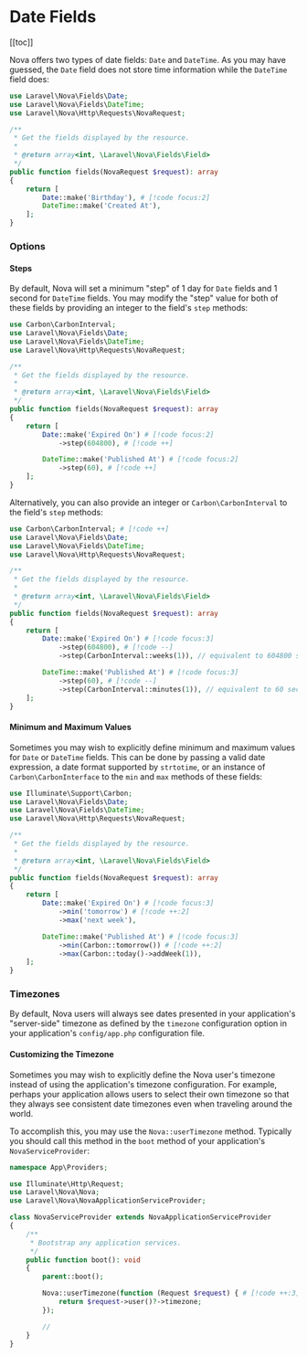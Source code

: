 # Date Fields

[[toc]]

Nova offers two types of date fields: `Date` and `DateTime`. As you may have guessed, the `Date` field does not store time information while the `DateTime` field does:

```php
use Laravel\Nova\Fields\Date;
use Laravel\Nova\Fields\DateTime;
use Laravel\Nova\Http\Requests\NovaRequest;

/**
 * Get the fields displayed by the resource.
 *
 * @return array<int, \Laravel\Nova\Fields\Field>
 */
public function fields(NovaRequest $request): array
{
    return [
        Date::make('Birthday'), # [!code focus:2]
        DateTime::make('Created At'),
    ];
}
```

### Options

#### Steps

By default, Nova will set a minimum "step" of 1 day for `Date` fields and 1 second for `DateTime` fields. You may modify the "step" value for both of these fields by providing an integer to the field's `step` methods:

```php
use Carbon\CarbonInterval;
use Laravel\Nova\Fields\Date;
use Laravel\Nova\Fields\DateTime;
use Laravel\Nova\Http\Requests\NovaRequest;

/**
 * Get the fields displayed by the resource.
 *
 * @return array<int, \Laravel\Nova\Fields\Field>
 */
public function fields(NovaRequest $request): array
{
    return [
        Date::make('Expired On') # [!code focus:2]
            ->step(604800), # [!code ++]

        DateTime::make('Published At') # [!code focus:2]
            ->step(60), # [!code ++]
    ];
}
```

Alternatively, you can also provide an integer or `Carbon\CarbonInterval` to the field's `step` methods:

```php
use Carbon\CarbonInterval; # [!code ++]
use Laravel\Nova\Fields\Date;
use Laravel\Nova\Fields\DateTime;
use Laravel\Nova\Http\Requests\NovaRequest;

/**
 * Get the fields displayed by the resource.
 *
 * @return array<int, \Laravel\Nova\Fields\Field>
 */
public function fields(NovaRequest $request): array
{
    return [
        Date::make('Expired On') # [!code focus:3]
            ->step(604800), # [!code --]
            ->step(CarbonInterval::weeks(1)), // equivalent to 604800 seconds. # [!code ++]

        DateTime::make('Published At') # [!code focus:3]
            ->step(60), # [!code --]
            ->step(CarbonInterval::minutes(1)), // equivalent to 60 seconds. # [!code ++]
    ];
}
```

#### Minimum and Maximum Values

Sometimes you may wish to explicitly define minimum and maximum values for `Date` or `DateTime` fields. This can be done by passing a valid date expression, a date format supported by `strtotime`, or an instance of `Carbon\CarbonInterface` to the `min` and `max` methods of these fields:

```php
use Illuminate\Support\Carbon;
use Laravel\Nova\Fields\Date;
use Laravel\Nova\Fields\DateTime;
use Laravel\Nova\Http\Requests\NovaRequest;

/**
 * Get the fields displayed by the resource.
 *
 * @return array<int, \Laravel\Nova\Fields\Field>
 */
public function fields(NovaRequest $request): array
{
    return [
        Date::make('Expired On') # [!code focus:3]
            ->min('tomorrow') # [!code ++:2]
            ->max('next week'),

        DateTime::make('Published At') # [!code focus:3]
            ->min(Carbon::tomorrow()) # [!code ++:2]
            ->max(Carbon::today()->addWeek(1)),
    ];
}
```

### Timezones

By default, Nova users will always see dates presented in your application's "server-side" timezone as defined by the `timezone` configuration option in your application's `config/app.php` configuration file.

#### Customizing the Timezone

Sometimes you may wish to explicitly define the Nova user's timezone instead of using the application's timezone configuration. For example, perhaps your application allows users to select their own timezone so that they always see consistent date timezones even when traveling around the world.

To accomplish this, you may use the `Nova::userTimezone` method. Typically you should call this method in the `boot` method of your application's `NovaServiceProvider`:

```php
namespace App\Providers;

use Illuminate\Http\Request;
use Laravel\Nova\Nova;
use Laravel\Nova\NovaApplicationServiceProvider;

class NovaServiceProvider extends NovaApplicationServiceProvider
{
    /**
     * Bootstrap any application services.
     */
    public function boot(): void
    {
        parent::boot();

        Nova::userTimezone(function (Request $request) { # [!code ++:3] # [!code focus:3]
            return $request->user()?->timezone;
        });

        //
    }
}
```
